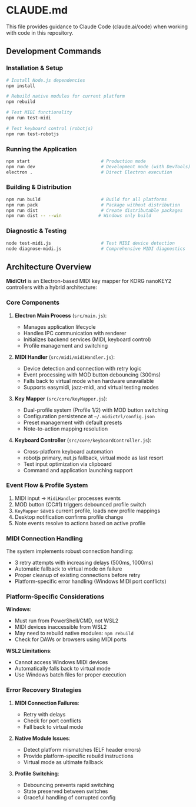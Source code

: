 # CLAUDE.md

This file provides guidance to Claude Code (claude.ai/code) when working with code in this repository.

## Development Commands

### Installation & Setup
```bash
# Install Node.js dependencies
npm install

# Rebuild native modules for current platform
npm rebuild

# Test MIDI functionality
npm run test-midi

# Test keyboard control (robotjs)
npm run test-robotjs
```

### Running the Application
```bash
npm start                           # Production mode
npm run dev                         # Development mode (with DevTools)
electron .                          # Direct Electron execution
```

### Building & Distribution
```bash
npm run build                       # Build for all platforms
npm run pack                        # Package without distribution
npm run dist                        # Create distributable packages
npm run dist -- --win              # Windows only build
```

### Diagnostic & Testing
```bash
node test-midi.js                   # Test MIDI device detection
node diagnose-midi.js               # Comprehensive MIDI diagnostics
```

## Architecture Overview

**MidiCtrl** is an Electron-based MIDI key mapper for KORG nanoKEY2 controllers with a hybrid architecture:

### Core Components

1. **Electron Main Process** (`src/main.js`):
   - Manages application lifecycle
   - Handles IPC communication with renderer
   - Initializes backend services (MIDI, keyboard control)
   - Profile management and switching

2. **MIDI Handler** (`src/midi/midiHandler.js`):
   - Device detection and connection with retry logic
   - Event processing with MOD button debouncing (300ms)
   - Falls back to virtual mode when hardware unavailable
   - Supports easymidi, jazz-midi, and virtual testing modes

3. **Key Mapper** (`src/core/keyMapper.js`):
   - Dual-profile system (Profile 1/2) with MOD button switching
   - Configuration persistence at `~/.midictrl/config.json`
   - Preset management with default presets
   - Note-to-action mapping resolution

4. **Keyboard Controller** (`src/core/keyboardController.js`):
   - Cross-platform keyboard automation
   - robotjs primary, nut.js fallback, virtual mode as last resort
   - Text input optimization via clipboard
   - Command and application launching support

### Event Flow & Profile System

1. MIDI input → `MidiHandler` processes events
2. MOD button (CC#1) triggers debounced profile switch
3. `KeyMapper` saves current profile, loads new profile mappings
4. Desktop notification confirms profile change
5. Note events resolve to actions based on active profile

### MIDI Connection Handling

The system implements robust connection handling:
- 3 retry attempts with increasing delays (500ms, 1000ms)
- Automatic fallback to virtual mode on failure
- Proper cleanup of existing connections before retry
- Platform-specific error handling (Windows MIDI port conflicts)

### Platform-Specific Considerations

**Windows**:
- Must run from PowerShell/CMD, not WSL2
- MIDI devices inaccessible from WSL2
- May need to rebuild native modules: `npm rebuild`
- Check for DAWs or browsers using MIDI ports

**WSL2 Limitations**:
- Cannot access Windows MIDI devices
- Automatically falls back to virtual mode
- Use Windows batch files for proper execution

### Error Recovery Strategies

1. **MIDI Connection Failures**:
   - Retry with delays
   - Check for port conflicts
   - Fall back to virtual mode

2. **Native Module Issues**:
   - Detect platform mismatches (ELF header errors)
   - Provide platform-specific rebuild instructions
   - Virtual mode as ultimate fallback

3. **Profile Switching**:
   - Debouncing prevents rapid switching
   - State preserved between switches
   - Graceful handling of corrupted config